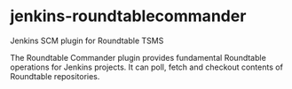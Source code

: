 # jenkins-roundtablecommander
Jenkins SCM plugin for Roundtable TSMS

The Roundtable Commander plugin provides fundamental Roundtable operations for Jenkins projects. 
It can poll, fetch and checkout contents of Roundtable repositories.
